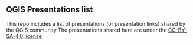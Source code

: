 ## QGIS Presentations list

This repo includes a list of presentations (or presentation links) shared by the QGIS community
The presentations shared here are under the [CC-BY-SA-4.0 license](https://github.com/qgis/QGIS-Presentations/edit/master/LICENSE.md)
